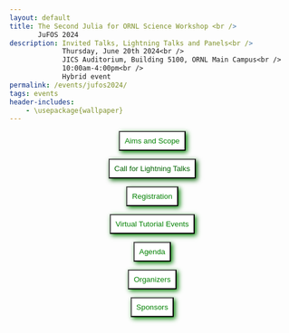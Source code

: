 ```yaml
---
layout: default
title: The Second Julia for ORNL Science Workshop <br />
       JuFOS 2024
description: Invited Talks, Lightning Talks and Panels<br />
             Thursday, June 20th 2024<br />
             JICS Auditorium, Building 5100, ORNL Main Campus<br />
             10:00am-4:00pm<br />
             Hybrid event
permalink: /events/jufos2024/
tags: events
header-includes:
    - \usepackage{wallpaper}
---
```


<div id="container">
<center>
<button style="padding: 8px; background-color: white; color: green; box-shadow: 3px 3px 8px" 
  onclick="window.location.href='#aims-and-scope';">Aims and Scope</button>

<button style="padding: 8px; background-color: white; color: darkgreen; box-shadow: 3px 3px 8px"
  onclick="window.location.href='#call-for-lightning-talks';">Call for Lightning Talks</button>

<button style="padding: 8px; background-color: white; color: green; box-shadow: 3px 3px 8px"
  onclick="window.location.href='#registration';">Registration</button>

<button style="padding: 8px; background-color: white; color: green; box-shadow: 3px 3px 8px"
  onclick="window.location.href='#virtual-tutorial-events';">Virtual Tutorial Events</button>

<button style="padding: 8px; background-color: white; color: green; box-shadow: 3px 3px 8px"
  onclick="window.location.href='#agenda';">Agenda</button>

<button style="padding: 8px; background-color: white; color: green; box-shadow: 3px 3px 8px"
  onclick="window.location.href='#organizers';">Organizers</button>

<button style="padding: 8px; background-color: white; color: green; box-shadow: 3px 3px 8px"
  onclick="window.location.href='#sponsors';">Sponsors</button>

</center>
</div>


<html>
 <head>
    <style>
    {
        box-sizing: border-box;
    }
    /* Set additional styling options for the columns*/
    .column {
    float: left;
    width: 50%;
    }

    .row:after {
    content: "";
    display: table;
    clear: both;
    }
    </style>
 </head>
 <body>
    <div class="row">
        <div class="column">
          <img src="../images/ORNL-twoline-green.svg" width="400" height="200">
        </div>
        <div class="column">
          <img src="../images/julia_logo.svg" width="350" height="200">
          <small> <center><a href="https://julialang.org">https://julialang.org</a> </center></small>
        </div>
    </div>
 </body>
</html>

 
<p align="justify">
<a href="https://julialang.org">Julia</a> is a modern open-source language and unified ecosystem for science. Powered by the widely vendor-adopted <a href="https://llvm.org/">LLVM compiler infrastructure</a>, Julia attempts to close the gaps in high-productivity and high-performance, in which the combination of Python with traditional compiled languages C, C++ and Fortran, <b>Python+X</b>, can be a costly development and maintenance investment for scientific projects.

Julia's out-of-the-box abstraction for multidimensional arrays and math, while providing a powerful high-level interface for data analysis, visualization and interactive computing (the Julia REPL, Jupyter and Pluto.jl notebooks). In addition, several aspects that traditionally belong to a language ecosystem are core aspects of Julia: packaging, reproducible environments, and powerful macros metaprogramming for code instrumentation (profiling, testing, etc.) and interoperability with existing Fortran, C and Python codes. Thus, Julia provides an interesting investment when trying to find a balance between development costs and scientific discovery.
</p>

# Aims and Scope

<p align="justify">
After a successful <a href="https://ornl.github.io/events/jufos2022/">first edition in 2022</a> with 101 registrations, lightning talks and discussion sessions, the Second Julia for ORNL Science Workshop, JuFOS 2024, invites the lab's scientific community to share current challenges and opportunities for their computing needs. We aim to provide a venue to discuss the potential of Julia as a language for science, and its ecosystem, current uses, and community status updates.

Our goal is to provide a venue to exchange research and development ideas about current state-of-the-art development of scientific codes at ORNL and potential collaborations and investments around a relatively new language designed for science. We welcome applications from the wide range of experimental, observational, high-performance computing (HPC) projects at ORNL.
</p>

# Call for Lightning Talks

We invite ORNL participants to present a 3 to 5 minute lightning talk that aligns with the scope of the workshop (option provided in the registration form).


**Topics:**

- Experiences using Julia in experimental, observational science
- Experiences using Julia in heterogeneous HPC (CPU, GPU, network, I/O, etc.)
- Existing co-design challenges in C, C++, Fortran, Python: packaging, performance, composition, programming models
- Status and roadmap of languages for scientific computing
- Artificial Intelligence, Machine Learning (AI/ML) workflows
- Experiences with high-level languages (Python, R, Julia) in HPC
- Ecosystems for Reproducibility and Performance Portability
- Community codes written in Julia
- Julia as a language for teaching computational science concepts
- Interactive data analysis and visualization (Jupyter, Pluto.jl)
- Julia for research software engineering
- High-level languages for rapid prototyping

# Registration

<p align="justify">
While this is a hybrid event, we encourage in-person participation for the morning, working lunch, lightning talks and panel sessions to learn more about the language and its community. We invite attendees to share their work regarding with the lab community by submitting a 3-5 minute lightning talk.
Lunch, snacks and coffee will be provided for in-person attendees. Virtual attendees will receive a Zoom link to join the event.
</p>

**Registration Link:** Please register by **June 1st 2024** [here](https://forms.gle/5izuP7EWy9pQgL9X7). 

> The registration form includes the option to propose a lightning talk.

- **Registration is required for in-person and virtual meeting option via Zoom**
- **We encourage early registration for in-person participation due to the venue's limited capacity**

# Virtual Tutorial Events

These virtual events are offered the week of the workshop. Separate registration is required, please visit [the events site](https://www.olcf.ornl.gov/2024/05/02/julia-for-hpc-and-intro-to-julia-for-science/).
Registration for the workshop **DOES NOT** include registration for the virtual tutorials.

- **Julia for HPC:** Tuesday, June 18th 2024, 1:00pm-4:00pm
- **Intro to Julia for Science:** Friday, June 19th 2024, 1:00pm-4:00pm
  
# Agenda

Thursday, June 20th 2024 at the JICS Auditorium, Building 5100

| Time              | Session                                                                     | Presenter                        |
| ----------------- | --------------------------------------------------------------------------- | -------------------------------- |
| **Morning**       |                                                                             |                                  |
| 10:00am-10:30am   | Welcome, updates, brief intro to Julia                                      | William Godoy                    |
| 10:30am-11:00am   | LLMs and easy performance portability with JACC.jl in Julia                 | Pedro Valero-Lara                |
| 11:00am-11:45am   | Invited Talk: "Sunny.jl: lessons learned from a DOE scientific application" | Kipton Barros, LANL              |
| 11:45am-12:10pm   | Break                                                                       |                                  |
| **Working Lunch** |                                                                             |                                  |
| 12:10pm-12:50pm   | Invited Talk: "Heterogeneous computing with the Julia language: from A64FX to the IPU"         | Mosè Giordano, UCL, UK           |
| 12:50pm-1:00pm    | Break                                                                       |                                  |
| **Afternoon**     |                                                                             |                                  |
| 1:00pm-3:45pm     | Lightning Talks/Panel Session  (3-5 min each)                               | Session Chair: Het Mankad        |
|                   | **TBD**                                                                     | **Author**                       |
| 3:45pm-4:00pm     | Closing remarks, adjourn                                                    | Pedro Valero-Lara, William Godoy |



# Organizers


- [William F Godoy](https://www.ornl.gov/staff-profile/william-f-godoy)
- [Pedro Valero-Lara](https://www.ornl.gov/staff-profile/pedro-valero-lara)
- [Het Mankad](https://www.ornl.gov/staff-profile/het-y-mankad)
- [Jeffrey S Vetter](https://www.ornl.gov/staff-profile/jeffrey-s-vetter)
- [Rafael Ferreira da Silva](https://www.ornl.gov/staff-profile/rafael-ferreira-da-silva)
- Corinna Thomas

# Sponsors

- The [Advanced Computing Systems Research Section](https://www.ornl.gov/section/advanced-computing-systems-research)

- The [ASCR Bluestone Project](https://csmd.ornl.gov/Bluestone)

- The [ASCR S4PST CASS Project](https://ornl.github.io/events/s4pst2023/)

- The [ASCR PESO CASS Project](https://pesoproject.org/)
  
- The [Oak Ridge Leadership Computing Facility](https://www.olcf.ornl.gov/)
